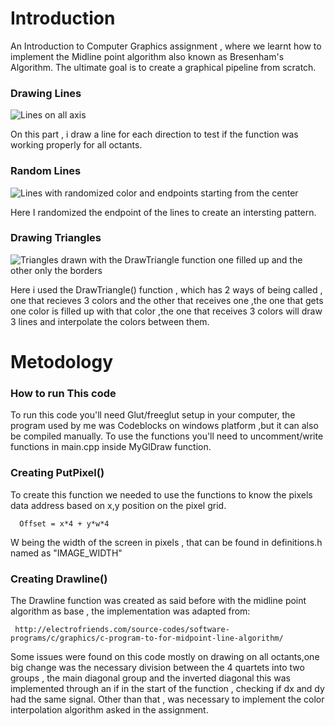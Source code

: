 # Introduction
  An Introduction to Computer Graphics assignment , where we learnt how to implement the Midline point algorithm also known as Bresenham's Algorithm.
  The ultimate goal is to create a graphical pipeline from scratch.
  
### Drawing Lines 
  ![Lines on all axis](https://github.com/flaviosms/Pipeline/blob/master/Axis.JPG)
 
   On this part , i draw a line for each direction to test if the function was working properly for all octants.
  
### Random Lines
  ![Lines with randomized color and endpoints starting from the center](https://github.com/flaviosms/Pipeline/blob/master/RandomLine.JPG)
  
   Here I randomized the endpoint of the lines to create an intersting pattern.
  
### Drawing Triangles
  ![Triangles drawn with the DrawTriangle function one filled up and the other only the borders](https://github.com/flaviosms/Pipeline/blob/master/Triangles.JPG)
  
   Here i used the DrawTriangle() function , which has 2 ways of being called ,
   one that recieves 3 colors and the other that receives one ,the one that gets one color is
   filled up with that color ,the one that receives 3 colors will draw 3 lines and interpolate
   the colors between them.
  
# Metodology
  
  ### How to run This code
   To run this code you'll need Glut/freeglut setup in your computer,
   the program used by me was Codeblocks on windows platform ,but 
   it can also be compiled manually.
   To use the functions you'll need to uncomment/write functions in main.cpp inside MyGlDraw function.
    
  ### Creating PutPixel()
   To create this function we needed to use the functions to know the pixels data address 
   based on x,y position on the pixel grid.
   
      Offset = x*4 + y*w*4
      
   W being the width of the screen in pixels , that can be found in definitions.h named as "IMAGE_WIDTH"
   
  ### Creating Drawline()
   The Drawline function was created as said before with the midline point algorithm as base , the implementation was adapted from:
   
     http://electrofriends.com/source-codes/software-programs/c/graphics/c-program-to-for-midpoint-line-algorithm/
     
   Some issues were found on this code mostly on drawing on all octants,one big change was the necessary division between the 4 quartets  into two groups , the main diagonal group and the inverted diagonal this was implemented through an if in the start of the function , checking if dx and dy had the same signal.
   Other than that , was necessary to implement the color interpolation algorithm asked in the assignment.
